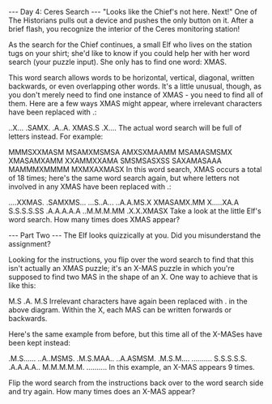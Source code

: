 --- Day 4: Ceres Search ---
"Looks like the Chief's not here. Next!" One of The Historians
pulls out a device and pushes the only button on it. After a 
brief flash, you recognize the interior of the Ceres monitoring station!

As the search for the Chief continues, a small Elf who lives 
on the station tugs on your shirt; she'd like to know if you 
could help her with her word search (your puzzle input). She only
has to find one word: XMAS.

This word search allows words to be horizontal, vertical, 
diagonal, written backwards, or even overlapping other words. 
It's a little unusual, though, as you don't merely need to find 
one instance of XMAS - you need to find all of them. Here are a 
few ways XMAS might appear, where irrelevant characters have been 
replaced with .:


..X...
.SAMX.
.A..A.
XMAS.S
.X....
The actual word search will be full of letters instead. For example:

MMMSXXMASM
MSAMXMSMSA
AMXSXMAAMM
MSAMASMSMX
XMASAMXAMM
XXAMMXXAMA
SMSMSASXSS
SAXAMASAAA
MAMMMXMMMM
MXMXAXMASX
In this word search, XMAS occurs a total of 18 times; here's 
the same word search again, but where letters not involved 
in any XMAS have been replaced with .:

....XXMAS.
.SAMXMS...
...S..A...
..A.A.MS.X
XMASAMX.MM
X.....XA.A
S.S.S.S.SS
.A.A.A.A.A
..M.M.M.MM
.X.X.XMASX
Take a look at the little Elf's word search. How many times 
does XMAS appear?

--- Part Two ---
The Elf looks quizzically at you. Did you misunderstand the 
assignment?

Looking for the instructions, you flip over the word search 
to find that this isn't actually an XMAS puzzle; it's an X-MAS 
puzzle in which you're supposed to find two MAS in the shape of
an X. One way to achieve that is like this:

M.S
.A.
M.S
Irrelevant characters have again been replaced with . in the 
above diagram. Within the X, each MAS can be written forwards 
or backwards.

Here's the same example from before, but this time all of the
X-MASes have been kept instead:

.M.S......
..A..MSMS.
.M.S.MAA..
..A.ASMSM.
.M.S.M....
..........
S.S.S.S.S.
.A.A.A.A..
M.M.M.M.M.
..........
In this example, an X-MAS appears 9 times.

Flip the word search from the instructions back over to 
the word search side and try again. How many times does 
an X-MAS appear?